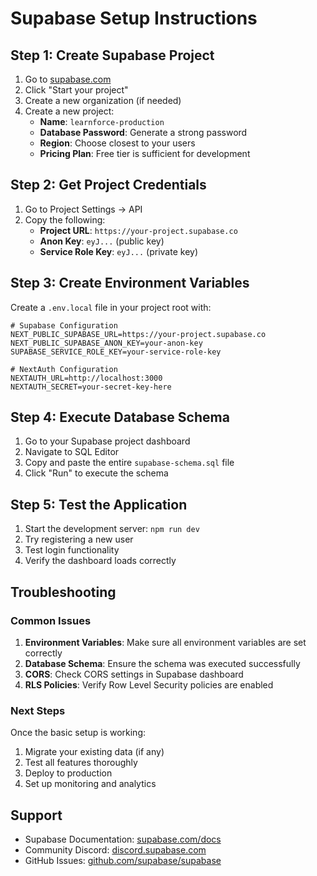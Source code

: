 # Supabase Setup Instructions

## Step 1: Create Supabase Project

1. Go to [supabase.com](https://supabase.com)
2. Click "Start your project"
3. Create a new organization (if needed)
4. Create a new project:
   - **Name**: `learnforce-production`
   - **Database Password**: Generate a strong password
   - **Region**: Choose closest to your users
   - **Pricing Plan**: Free tier is sufficient for development

## Step 2: Get Project Credentials

1. Go to Project Settings → API
2. Copy the following:
   - **Project URL**: `https://your-project.supabase.co`
   - **Anon Key**: `eyJ...` (public key)
   - **Service Role Key**: `eyJ...` (private key)

## Step 3: Create Environment Variables

Create a `.env.local` file in your project root with:

```env
# Supabase Configuration
NEXT_PUBLIC_SUPABASE_URL=https://your-project.supabase.co
NEXT_PUBLIC_SUPABASE_ANON_KEY=your-anon-key
SUPABASE_SERVICE_ROLE_KEY=your-service-role-key

# NextAuth Configuration
NEXTAUTH_URL=http://localhost:3000
NEXTAUTH_SECRET=your-secret-key-here
```

## Step 4: Execute Database Schema

1. Go to your Supabase project dashboard
2. Navigate to SQL Editor
3. Copy and paste the entire `supabase-schema.sql` file
4. Click "Run" to execute the schema

## Step 5: Test the Application

1. Start the development server: `npm run dev`
2. Try registering a new user
3. Test login functionality
4. Verify the dashboard loads correctly

## Troubleshooting

### Common Issues

1. **Environment Variables**: Make sure all environment variables are set correctly
2. **Database Schema**: Ensure the schema was executed successfully
3. **CORS**: Check CORS settings in Supabase dashboard
4. **RLS Policies**: Verify Row Level Security policies are enabled

### Next Steps

Once the basic setup is working:
1. Migrate your existing data (if any)
2. Test all features thoroughly
3. Deploy to production
4. Set up monitoring and analytics

## Support

- Supabase Documentation: [supabase.com/docs](https://supabase.com/docs)
- Community Discord: [discord.supabase.com](https://discord.supabase.com)
- GitHub Issues: [github.com/supabase/supabase](https://github.com/supabase/supabase)
